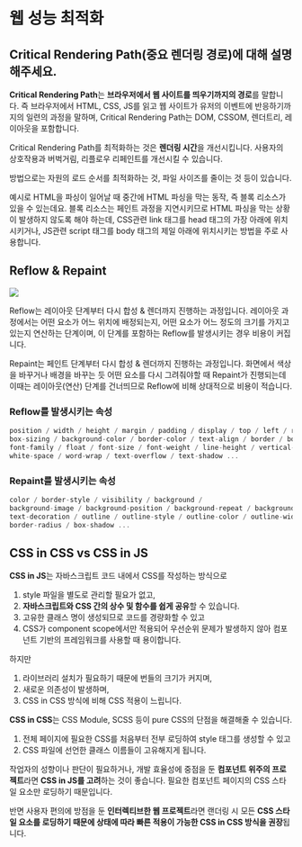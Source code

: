 # 웹 성능 최적화

## Critical Rendering Path(중요 렌더링 경로)에 대해 설명해주세요.

**Critical Rendering Path**는 **브라우저에서 웹 사이트를 띄우기까지의 경로**를 말합니다. 즉 브라우저에서 HTML, CSS, JS를 읽고 웹 사이트가 유저의 이벤트에 반응하기까지의 일련의 과정을 말하며, Critical Rendering Path는 DOM, CSSOM, 렌더트리, 레이아웃을 포함합니다.

Critical Rendering Path를 최적화하는 것은 **렌더링 시간**을 개선시킵니다. 사용자의 상호작용과 버벅거림, 리플로우 리페인트를 개선시킬 수 있습니다.

방법으로는 자원의 로드 순서를 최적화하는 것, 파일 사이즈를 줄이는 것 등이 있습니다.

예시로 HTML을 파싱이 일어날 때 중간에 HTML 파싱을 막는 동작, 즉 블록 리소스가 있을 수 있는데요. 블록 리소스는 페인트 과정을 지연시키므로 HTML 파싱을 막는 상황이 발생하지 않도록 해야 하는데, CSS관련 link 태그를 head 태그의 가장 아래에 위치시키거나, JS관련 script 태그를 body 태그의 제일 아래에 위치시키는 방법을 주로 사용합니다.

## Reflow & Repaint

![](https://velog.velcdn.com/images/jiseung/post/0fdd6126-c175-4963-963d-1a1020e949fc/image.png)

Reflow는 레이아웃 단계부터 다시 합성 & 렌더까지 진행하는 과정입니다. 레이아웃 과정에서는 어떤 요소가 어느 위치에 배정되는지, 어떤 요소가 어느 정도의 크기를 가지고 있는지 연산하는 단계이며, 이 단계를 포함하는 Reflow를 발생시키는 경우 비용이 커집니다.

Repaint는 페인트 단계부터 다시 합성 & 렌더까지 진행하는 과정입니다. 화면에서 색상을 바꾸거나 배경을 바꾸는 듯 어떤 요소를 다시 그려줘야할 때 Repaint가 진행되는데 이때는 레이아웃(연산) 단계를 건너띄므로 Reflow에 비해 상대적으로 비용이 적습니다.

### Reflow를 발생시키는 속성

```jsx
position / width / height / margin / padding / display / top / left / right / bottom /
box-sizing / background-color / border-color / text-align / border / border-width /
font-family / float / font-size / font-weight / line-height / vertical-align /
white-space / word-wrap / text-overflow / text-shadow ...
```

### Repaint를 발생시키는 속성

```jsx
color / border-style / visibility / background /
background-image / background-position / background-repeat / background-size /
text-decoration / outline / outline-style / outline-color / outline-width /
border-radius / box-shadow ...
```

## CSS in CSS vs CSS in JS

**CSS in JS**는 자바스크립트 코드 내에서 CSS를 작성하는 방식으로

1. style 파일을 별도로 관리할 필요가 없고,
2. **자바스크립트와 CSS 간의 상수 및 함수를 쉽게 공유**할 수 있습니다.
3. 고유한 클래스 명이 생성되므로 코드를 경량화할 수 있고
4. CSS가 component scope에서만 적용되어 우선순위 문제가 발생하지 않아 컴포넌트 기반의 프레임워크를 사용할 때 용이합니다.

하지만

1. 라이브러리 설치가 필요하기 때문에 번들의 크기가 커지며,
2. 새로운 의존성이 발생하며,
3. CSS in CSS 방식에 비해 CSS 적용이 느립니다.

**CSS in CSS**는 CSS Module, SCSS 등이 pure CSS의 단점을 해결해줄 수 있습니다.

1. 전체 페이지에 필요한 CSS를 처음부터 전부 로딩하여 style 태그를 생성할 수 있고
2. CSS 파일에 선언한 클래스 이름들이 고유해지게 됩니다.

작업자의 성향이나 판단이 필요하거나, 개발 효율성에 중점을 둔 **컴포넌트 위주의 프로젝트**라면 **CSS in JS를 고려**하는 것이 좋습니다. 필요한 컴포넌트 페이지의 CSS 스타일 요소만 로딩하기 때문입니다.

반면 사용자 편의에 방점을 둔 **인터렉티브한 웹 프로젝트**라면 랜더링 시 모든 **CSS 스타일 요소를 로딩하기 때문에 상태에 따라 빠른 적용이 가능한 CSS in CSS 방식을 권장**됩니다.
